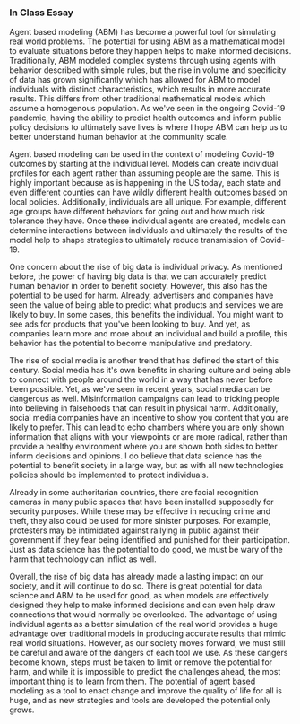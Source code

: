 ### In Class Essay
Agent based modeling (ABM) has become a powerful tool for simulating real world problems. The potential for using ABM as a mathematical model to evaluate situations before they happen helps to make informed decisions. Traditionally, ABM modeled complex systems through using agents with behavior described with simple rules, but the rise in volume and specificity of data has grown significantly which has allowed for ABM to model individuals with distinct characteristics, which results in more accurate results. This differs from other traditional mathematical models which assume a homogenous population. As we've seen in the ongoing Covid-19 pandemic, having the ability to predict health outcomes and inform public policy decisions to ultimately save lives is where I hope ABM can help us to better understand human behavior at the community scale. 

Agent based modeling can be used in the context of modeling Covid-19 outcomes by starting at the individual level. Models can create individual profiles for each agent rather than assuming people are the same. This is highly important because as is happening in the US today, each state and even different counties can have wildly different health outcomes based on local policies. Additionally, individuals are all unique. For example, different age groups have different behaviors for going out and how much risk tolerance they have. Once these individual agents are created, models can determine interactions between individuals and ultimately the results of the model help to shape strategies to ultimately reduce transmission of Covid-19. 

One concern about the rise of big data is individual privacy. As mentioned before, the power of having big data is that we can accurately predict human behavior in order to benefit society. However, this also has the potential to be used for harm. Already, advertisers and companies have seen the value of being able to predict what products and services we are likely to buy. In some cases, this benefits the individual. You might want to see ads for products that you've been looking to buy. And yet, as companies learn more and more about an individual and build a profile, this behavior has the potential to become manipulative and predatory.

The rise of social media is another trend that has defined the start of this century. Social media has it's own benefits in sharing culture and being able to connect with people around the world in a way that has never before been possible. Yet, as we've seen in recent years, social media can be dangerous as well. Misinformation campaigns can lead to tricking people into believing in falsehoods that can result in physical harm. Additionally, social media companies have an incentive to show you content that you are likely to prefer. This can lead to echo chambers where you are only shown information that aligns with your viewpoints or are more radical, rather than provide a healthy environment where you are shown both sides to better inform decisions and opinions. I do believe that data science has the potential to benefit society in a large way, but as with all new technologies policies should be implemented to protect individuals. 

Already in some authoritarian countries, there are facial recognition cameras in many public spaces that have been installed supposedly for security purposes. While these may be effective in reducing crime and theft, they also could be used for more sinister purposes. For example, protesters may be intimidated against rallying in public against their government if they fear being identified and punished for their participation. Just as data science has the potential to do good, we must be wary of the harm that technology can inflict as well. 

Overall, the rise of big data has already made a lasting impact on our society, and it will continue to do so. There is great potential for data science and ABM to be used for good, as when models are effectively designed they help to make informed decisions and can even help draw connections that would normally be overlooked. The advantage of using individual agents as a better simulation of the real world provides a huge advantage over traditional models in producing accurate results that mimic real world situations. However, as our society moves forward, we must still be careful and aware of the dangers of each tool we use. As these dangers become known, steps must be taken to limit or remove the potential for harm, and while it is impossible to predict the challenges ahead, the most important thing is to learn from them. The potential of agent based modeling as a tool to enact change and improve the quality of life for all is huge, and as new strategies and tools are developed the potential only grows. 

